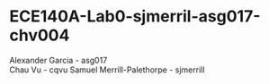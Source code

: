 # ECE140A-Lab0-sjmerril-asg017-chv004
Alexander Garcia - asg017  
Chau Vu - cqvu
Samuel Merrill-Palethorpe - sjmerrill  
